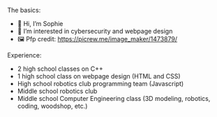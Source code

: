 The basics:

- 👋 Hi, I’m Sophie
- 👀 I’m interested in cybersecurity and webpage design
- 🖼️ Pfp credit: https://picrew.me/image_maker/1473879/

Experience:

- 2 high school classes on C++
- 1 high school class on webpage design (HTML and CSS)
- High school robotics club programming team (Javascript)
- Middle school robotics club
- Middle school Computer Engineering class (3D modeling, robotics, coding, woodshop, etc.)

<!---
Soap-Man/Soap-Man is a ✨ special ✨ repository because its `README.md` (this file) appears on your GitHub profile.
You can click the Preview link to take a look at your changes.
--->
